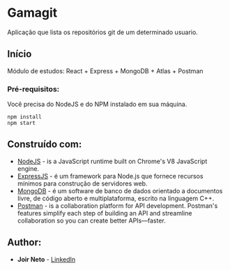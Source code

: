 # Gamagit

Aplicação que lista os repositórios git de um determinado usuario.

## Início

Módulo de estudos: React + Express + MongoDB + Atlas + Postman

### Pré-requisitos:

Você precisa do NodeJS e do NPM instalado em sua máquina.

```
npm install
npm start
```

## Construído com:

* [NodeJS](https://nodejs.org/en/) - is a JavaScript runtime built on Chrome's V8 JavaScript engine.
* [ExpressJS](https://expressjs.com/pt-br/) - é um framework para Node.js que fornece recursos mínimos para construção de servidores web. 
* [MongoDB](https://www.mongodb.com/) - é um software de banco de dados orientado a documentos livre, de código aberto e multiplataforma, escrito na linguagem C++.
* [Postman](https://www.postman.com/) - is a collaboration platform for API development. Postman's features simplify each step of building an API and streamline collaboration so you can create better APIs—faster.


## Author:

* **Joir Neto** - [LinkedIn](https://www.linkedin.com/in/joir-neto/)
 

